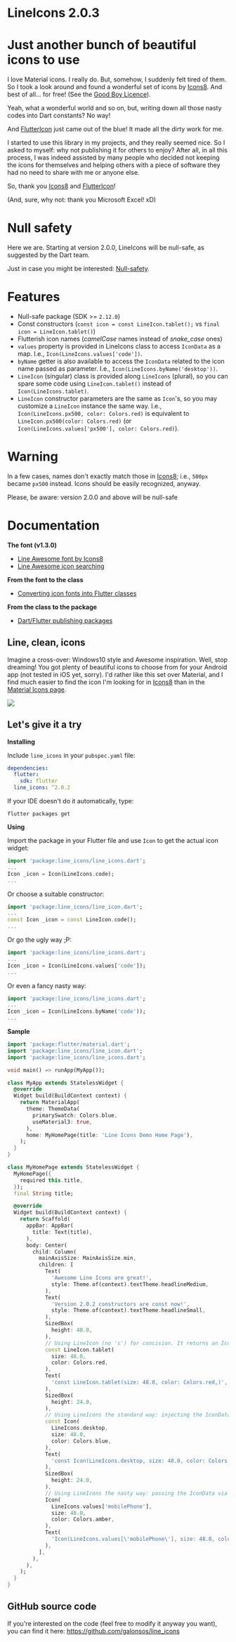 # LineIcons 2.0.3

# Just another bunch of beautiful icons to use

I love Material icons. I really do. But, somehow, I suddenly felt tired of them. So I took a look around and found a wonderful set of icons by [Icons8](https://icons8.com/line-awesome). And best of all... for free! (See the [Good Boy Licence](https://icons8.com/good-boy-license/)).

Yeah, what a wonderful world and so on, but, writing down all those nasty codes into Dart constants? No way!

And [FlutterIcon]( https://fluttericon.com/) just came out of the blue! It made all the dirty work for me.

I started to use this library in my projects, and they really seemed nice. So I asked to myself: why not publishing it for others to enjoy? After all, in all this process, I was indeed assisted by many people 
who decided not keeping the icons for themselves and helping others with a piece of software they had no need to share with me or anyone else.

So, thank you [Icons8](https://icons8.com/line-awesome) and [FlutterIcon]( https://fluttericon.com/)!

(And, sure, why not: thank you Microsoft Excel! xD)

# Null safety

Here we are. Starting at version 2.0.0, LineIcons will be null-safe, as suggested by the Dart team.

Just in case you might be interested: [Null-safety](https://dart.dev/null-safety).

# Features

* Null-safe package (SDK >= `2.12.0`)
* Const constructors (`const icon = const LineIcon.tablet();` vs `final icon = LineIcon.tablet()`)
* Flutterish icon names (*camelCase* names instead of *snake_case* ones)
* `values` property is provided in LineIcons class to access `IconData` as a map. I.e., `Icon(LineIcons.values['code'])`. 
* `byName` getter is also available to access the `IconData` related to the icon name passed as parameter. I.e., `Icon(LineIcons.byName('desktop'))`.
* `LineIcon` (singular) class is provided along `LineIcons` (plural), so you can spare some code using `LineIcon.tablet()` instead of `Icon(LineIcons.tablet)`.
* `LineIcon` constructor parameters are the same as `Icon`'s, so you may customize a `LineIcon` instance the same way. I.e., `Icon(LineIcons.px500, color: Colors.red)` is equivalent to `LineIcon.px500(color: Colors.red)` (or `Icon(LineIcons.values['px500'], color: Colors.red)`).

# Warning

In a few cases, names don't exactly match those in [Icons8](https://icons8.com/line-awesome); i.e., `500px` became `px500` instead. Icons should be easily recognized, anyway.

Please, be aware: version 2.0.0 and above will be null-safe

# Documentation

**The font (v1.3.0)**

* [Line Awesome font by Icons8](https://icons8.com/line-awesome)
* [Line Awesome icon searching](https://icons8.com/line-awesome)

**From the font to the class**

* [Converting icon fonts into Flutter classes](https://fluttericon.com/)

**From the class to the package**

* [Dart/Flutter publishing packages](https://www.dartlang.org/tools/pub/publishing)

## Line, clean, icons

Imagine a cross-over: Windows10 style and Awesome inspiration. Well, stop dreaming! You got plenty of beautiful icons to choose from for your Android app (not tested in iOS yet, sorry). I'd rather like this set over Material, and I find much easier to find the icon I'm looking for in [Icons8](https://icons8.com/line-awesome) than in the [Material Icons page](https://material.io/tools/icons/?style=baseline).

[<img src="https://maxcdn.icons8.com/app/uploads/2016/01/line-vs-font-awesome-header-2.0.png" />](https://maxcdn.icons8.com/app/uploads/2016/01/line-vs-font-awesome-header-2.0.png)

## Let's give it a try

**Installing**

Include `line_icons` in your `pubspec.yaml` file:

```yaml
dependencies:
  flutter:
    sdk: flutter
  line_icons: ^2.0.2
```

If your IDE doesn't do it automatically, type:

`flutter packages get`

**Using**

Import the package in your Flutter file and use `Icon` to get the actual icon widget:

```dart
import 'package:line_icons/line_icons.dart';
...
Icon _icon = Icon(LineIcons.code);
...
```

Or choose a suitable constructor:

```dart
import 'package:line_icons/line_icon.dart';
...
const Icon _icon = const LineIcon.code();
...
```

Or go the ugly way ;P:

```dart
import 'package:line_icons/line_icons.dart';
...
Icon _icon = Icon(LineIcons.values['code']);
...
```

Or even a fancy nasty way:

```dart
import 'package:line_icons/line_icons.dart';
...
Icon _icon = Icon(LineIcons.byName('code'));
...
```

**Sample**

```dart
import 'package:flutter/material.dart';
import 'package:line_icons/line_icon.dart';
import 'package:line_icons/line_icons.dart';

void main() => runApp(MyApp());

class MyApp extends StatelessWidget {
  @override
  Widget build(BuildContext context) {
    return MaterialApp(
      theme: ThemeData(
        primarySwatch: Colors.blue,
        useMaterial3: true,
      ),
      home: MyHomePage(title: 'Line Icons Demo Home Page'),
    );
  }
}

class MyHomePage extends StatelessWidget {
  MyHomePage({
    required this.title,
  });
  final String title;

  @override
  Widget build(BuildContext context) {
    return Scaffold(
      appBar: AppBar(
        title: Text(title),
      ),
      body: Center(
        child: Column(
          mainAxisSize: MainAxisSize.min,
          children: [
            Text(
              'Awesome Line Icons are great!',
              style: Theme.of(context).textTheme.headlineMedium,
            ),
            Text(
              'Version 2.0.2 constructors are const now!',
              style: Theme.of(context).textTheme.headlineSmall,
            ),
            SizedBox(
              height: 48.0,
            ),
            // Using LineIcon (no 's') for concision. It returns an Icon object
            const LineIcon.tablet(
              size: 48.0,
              color: Colors.red,
            ),
            Text(
              'const LineIcon.tablet(size: 48.0, color: Colors.red,)',
            ),
            SizedBox(
              height: 24.0,
            ),
            // Using LineIcons the standard way: injecting the IconData into the Icon object
            const Icon(
              LineIcons.desktop,
              size: 48.0,
              color: Colors.blue,
            ),
            Text(
              'const Icon(LineIcons.desktop, size: 48.0, color: Colors.blue,)',
            ),
            SizedBox(
              height: 24.0,
            ),
            // Using LineIcons the nasty way: passing the IconData via the values map
            Icon(
              LineIcons.values['mobilePhone'],
              size: 48.0,
              color: Colors.amber,
            ),
            Text(
              'Icon(LineIcons.values[\'mobilePhone\'], size: 48.0, color: Colors.amber,)',
            ),
          ],
        ),
      ),
    );
  }
}
```

## GitHub source code

If you're interested on the code (feel free to modify it anyway you want), you can find it here: https://github.com/galonsos/line_icons
